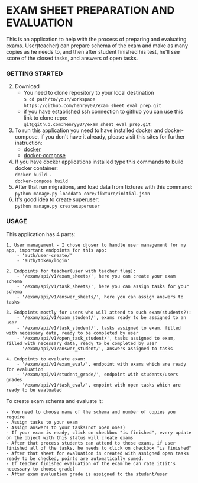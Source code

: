 # EXAM SHEET PREPARATION AND EVALUATION 

This is an application to help with the process of preparing and evaluating exams. User(teacher)
can prepare schema of the exam and make as many copies as he needs to, and then after student
finished his test, he'll see score of the closed tasks, and answers of open tasks.

### GETTING STARTED

2. Download  
    - You need to clone repository to your local destination  
    `$ cd path/to/your/workspace`  
    `https://github.com/henryy07/exam_sheet_eval_prep.git`
    - if you have established ssh connection to github you can use this link to clone repo:  
    `git@github.com:henryy07/exam_sheet_eval_prep.git`  
1. To run this application you need to have installed docker and docker-compose, 
if you don't have it already, please visit this sites for further instruction:  
    - [docker](https://docs.docker.com/ee/supported-platforms/)  
    - [docker-compose](https://github.com/Yelp/docker-compose/blob/master/docs/install.md)  
2. If you have docker applications installed type this commands to build docker container:  
`docker build .`  
`docker-compose build`  
3. After that run migrations, and load data from fixtures with this command:  
`python manage.py loaddata core/fixture/initial.json`
4. It's good idea to create superuser:  
`python manage.py createsuperuser`

### USAGE

This application has 4 parts:  

    1. User management - I chose djoser to handle user management for my app, important endpoints for this app:  
        - 'auth/user-create/'  
        - 'auth/token/login'    
        
    2. Endpoints for teacher(user with teacher flag):  
        - '/exam/api/v1/exam_sheets/', here you can create your exam schema  
        - '/exam/api/v1/task_sheets/', here you can assign tasks for your schema  
        - '/exam/api/v1/answer_sheets/', here you can assign answers to tasks  
        
    3. Endpoints mostly for users who will attend to such exam(students?):  
        - '/exam/api/v1/exam_student/', exams ready to be assigned to an user  
        - '/exam/api/v1/task_student/', tasks assigned to exam, filled with necessary data, ready to be completed by user  
        - '/exam/api/v1/open_task_student/', tasks assigned to exam, filled with necessary data, ready to be completed by user  
        - '/exam/api/v1/answer_student/', answers assigned to tasks  

    4. Endpoints to evaluate exam:
        - '/exam/api/v1/exam_eval/', endpoint with exams which are ready for evaluation
        - '/exam/api/v1/student_grade/', endpoint with students/users grades
        - '/exam/api/v1/task_eval/', enpoint with open tasks which are ready to be evaluated  
        
To create exam schema and evaluate it:  

    - You need to choose name of the schema and number of copies you require  
    - Assign tasks to your exam   
    - Assign answers to your tasks(not open ones)  
    - If your exam is ready, click on checkbox "is finished", every update on the object with this status will create exams     
    - After that process students can attend to these exams, if user finished all of the tasks, he needs to click on checkbox "is finished"  
    - After that sheet for evaluation is created with assigned open tasks ready to be checked, points are automatically sumed.
    - If teacher finished evaluation of the exam he can rate it(it's necessary to choose grade)
    - After exam evaluation grade is assigned to the student/user 